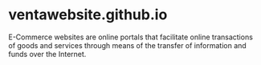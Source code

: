 # ventawebsite.github.io
 E-Commerce websites are online portals that facilitate online transactions of goods and services through means of the transfer of information and funds over the Internet.
